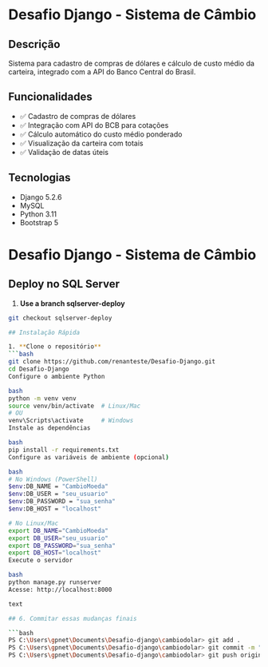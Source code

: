 # Desafio Django - Sistema de Câmbio

## Descrição
Sistema para cadastro de compras de dólares e cálculo de custo médio da carteira, integrado com a API do Banco Central do Brasil.

## Funcionalidades
- ✅ Cadastro de compras de dólares
- ✅ Integração com API do BCB para cotações
- ✅ Cálculo automático do custo médio ponderado
- ✅ Visualização da carteira com totais
- ✅ Validação de datas úteis

## Tecnologias
- Django 5.2.6
- MySQL
- Python 3.11
- Bootstrap 5
# Desafio Django - Sistema de Câmbio

## Deploy no SQL Server

1. **Use a branch sqlserver-deploy**
```bash
git checkout sqlserver-deploy

## Instalação Rápida

1. **Clone o repositório**
```bash
git clone https://github.com/renanteste/Desafio-Django.git
cd Desafio-Django
Configure o ambiente Python

bash
python -m venv venv
source venv/bin/activate  # Linux/Mac
# OU
venv\Scripts\activate     # Windows
Instale as dependências

bash
pip install -r requirements.txt
Configure as variáveis de ambiente (opcional)

bash
# No Windows (PowerShell)
$env:DB_NAME = "CambioMoeda"
$env:DB_USER = "seu_usuario"
$env:DB_PASSWORD = "sua_senha"
$env:DB_HOST = "localhost"

# No Linux/Mac
export DB_NAME="CambioMoeda"
export DB_USER="seu_usuario"
export DB_PASSWORD="sua_senha"
export DB_HOST="localhost"
Execute o servidor

bash
python manage.py runserver
Acesse: http://localhost:8000

text

## 6. Commitar essas mudanças finais

```bash
PS C:\Users\gpnet\Documents\Desafio-django\cambiodolar> git add .
PS C:\Users\gpnet\Documents\Desafio-django\cambiodolar> git commit -m "feat: add deployment setup files"
PS C:\Users\gpnet\Documents\Desafio-django\cambiodolar> git push origin main